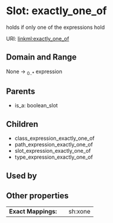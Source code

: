 
# Slot: exactly_one_of


holds if only one of the expressions hold

URI: [linkml:exactly_one_of](https://w3id.org/linkml/exactly_one_of)


## Domain and Range

None &#8594;  <sub>0..\*</sub> expression

## Parents

 *  is_a: boolean_slot

## Children

 *  class_expression_exactly_one_of
 *  path_expression_exactly_one_of
 *  slot_expression_exactly_one_of
 *  type_expression_exactly_one_of

## Used by


## Other properties

|  |  |  |
| --- | --- | --- |
| **Exact Mappings:** | | sh:xone |

